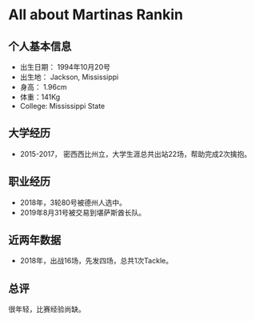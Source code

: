 # All about Martinas Rankin


## 个人基本信息
- 出生日期： 1994年10月20号
- 出生地： Jackson, Mississippi
- 身高： 1.96cm
- 体重：141Kg
- College: Mississippi State

## 大学经历
- 2015-2017， 密西西比州立，大学生涯总共出站22场，帮助完成2次擒抱。

## 职业经历
- 2018年，3轮80号被德州人选中。
- 2019年8月31号被交易到堪萨斯酋长队。

## 近两年数据
- 2018年，出战16场，先发四场，总共1次Tackle。

## 总评
很年轻，比赛经验尚缺。
